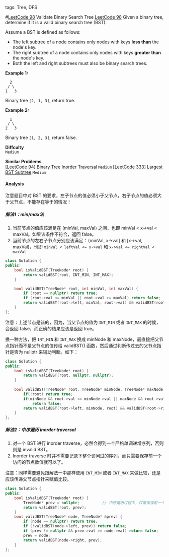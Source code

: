 tags: Tree, DFS

#[LeetCode 98] Validate Binary Search Tree
[LeetCode 98][]
Given a binary tree, determine if it is a valid binary search tree (BST).

Assume a BST is defined as follows:

 * The left subtree of a node contains only nodes with keys **less than** the node's key.
 * The right subtree of a node contains only nodes with keys **greater than** the node's key.
 * Both the left and right subtrees must also be binary search trees.

**Example 1:**

      2
     / \
    1   3
Binary tree `[2, 1, 3]`, return true.

**Example 2:**

      1
     / \
    2   3
Binary tree `[1, 2, 3]`, return false.

**Diffculty**  
`Medium`

**Similar Problems**  
[[LeetCode 94] Binary Tree Inorder Traversal]() `Medium`
[[LeetCode 333] Largest BST Subtree]() `Medium`


#### Analysis
注意题目中对 BST 的要求，左子节点的值必须小于父节点，右子节点的值必须大于父节点，不能存在等于的情况！


##### 解法1：min/max法

1. 当前节点的值应该满足在 (minVal, maxVal) 之间，也即 minVal < x->val < maxVal。如果该条件不符合，返回 false。
2. 当前节点的左右子节点分别应该满足：（minVal, x->val] 和 [x->val, maxVal)，也即 `minVal < leftVal <= x->val` 和 `x->val <= rightVal < maxVal`

```cpp
class Solution {
public:
    bool isValidBST(TreeNode* root) {
        return validBST(root, INT_MIN, INT_MAX);
    }

    bool validBST(TreeNode* root, int minVal, int maxVal) {
        if (root == nullptr) return true;
        if (root->val <= minVal || root->val >= maxVal) return false;
        return validBST(root->left, minVal, root->val) && validBST(root->right, root->val, maxVal);
    }
};
```

注意：上述节点是错的，因为，当父节点的值为 `INT_MIN` 或者 `INT_MAX` 的时候，会返回 false，而正确的结果应该是返回 true。

换一种方法，把 `INT_MIN` 和 `INT_MAX` 换成 minNode 和 maxNode，最直接把父节点指针而不是父节点的值传给 validBST() 函数，然后通过判断传过去的父节点指针是否为 nullptr 来辅助判断。如下：

```cpp
class Solution {
public:
    bool isValidBST(TreeNode* root) {
        return validBST(root, nullptr, nullptr);
    }
    
    bool validBST(TreeNode* root, TreeNode* minNode, TreeNode* maxNode) {
        if(!root) return true;
        if(minNode && root->val <= minNode->val || maxNode && root->val >= maxNode->val)
            return false;
        return validBST(root->left, minNode, root) && validBST(root->right, root, maxNode);
    }
};
```

##### 解法2：中序遍历 inorder traversal

1. 对一个 BST 进行 inorder traverse，必然会得到一个严格单调递增序列，否则则是 invalid BST。
2. Inorder traverse 时并不需要记录下整个访问过的序列，而只需要保存前一个访问的节点数值就可以了。

注意：同样需要避免跟解法一中那样使用 `INT_MIN` 或者 `INT_MAX` 来做比较，还是应该传递父节点指针来赋值比较。

```cpp
class Solution {
public:
    bool isValidBST(TreeNode* root) {
        TreeNode* prev = nullptr;          // 中序遍历过程中，仅需保存前一个节点的值即可，然后判断当前节点是否比前一个节点小
        return validBST(root, prev);
    }
    bool validBST(TreeNode* node, TreeNode* &prev) {
        if (node == nullptr) return true;
        if (!validBST(node->left, prev)) return false;                  // 中序遍历需要深度优先递归，直到最左的子叶子节点
        if (prev != nullptr && prev->val >= node->val) return false;    // 中序遍历过程中，判断前一个节点比当前节点大
        prev = node;                                                    // 满足中序遍历中对节点大小顺序的要求，把当前节点记录下来
        return validBST(node->right, prev);
    }
};
```

[LeetCode 98]:https://leetcode.com/problems/validate-binary-search-tree